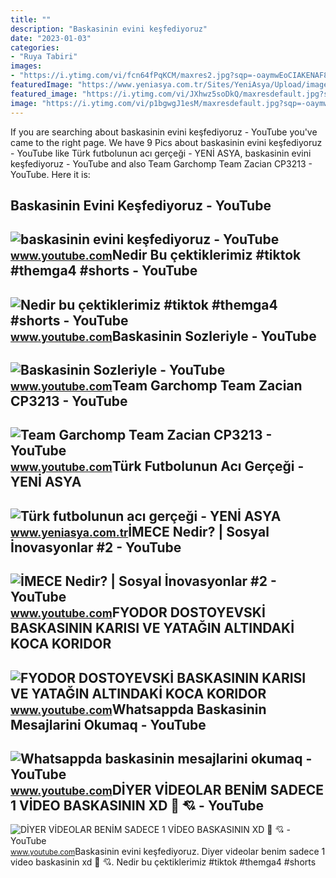 ```yaml
---
title: ""
description: "Baskasinin evini keşfediyoruz"
date: "2023-01-03"
categories:
- "Ruya Tabiri"
images:
- "https://i.ytimg.com/vi/fcn64fPqKCM/maxres2.jpg?sqp=-oaymwEoCIAKENAF8quKqQMcGADwAQH4AZQDgALQBYoCDAgAEAEYZSBgKFkwDw==&amp;rs=AOn4CLAZeGPuHPYjjySJTxjrlTZyFsN-fg"
featuredImage: "https://www.yeniasya.com.tr/Sites/YeniAsya/Upload/images/Content/2015/06/22/futbol.jpg"
featured_image: "https://i.ytimg.com/vi/JXhwz5soDkQ/maxresdefault.jpg?sqp=-oaymwEmCIAKENAF8quKqQMa8AEB-AH-CYAC0AWKAgwIABABGGUgUShdMA8=&amp;rs=AOn4CLCPDwSdvRcORMR_zBvNLbRJqIGrlw"
image: "https://i.ytimg.com/vi/p1bgwgJ1esM/maxresdefault.jpg?sqp=-oaymwEmCIAKENAF8quKqQMa8AEB-AGiA4AC0AWKAgwIABABGHIgVSgrMA8=&amp;rs=AOn4CLCCW6jgfjNGsuqm0atibT0EHOdCSg"
---
```


If you are searching about baskasinin evini keşfediyoruz - YouTube you've came to the right page. We have 9 Pics about baskasinin evini keşfediyoruz - YouTube like Türk futbolunun acı gerçeği - YENİ ASYA, baskasinin evini keşfediyoruz - YouTube and also Team Garchomp Team Zacian CP3213 - YouTube. Here it is:

Baskasinin Evini Keşfediyoruz - YouTube
---------------------------------------

 ![baskasinin evini keşfediyoruz - YouTube](https://i.ytimg.com/vi/JXhwz5soDkQ/maxresdefault.jpg?sqp=-oaymwEmCIAKENAF8quKqQMa8AEB-AH-CYAC0AWKAgwIABABGGUgUShdMA8=&rs=AOn4CLCPDwSdvRcORMR_zBvNLbRJqIGrlw) <small>www.youtube.com</small>Nedir Bu çektiklerimiz #tiktok #themga4 #shorts - YouTube
---------------------------------------------------------

 ![Nedir bu çektiklerimiz #tiktok #themga4 #shorts - YouTube](https://i.ytimg.com/vi/fcn64fPqKCM/maxres2.jpg?sqp=-oaymwEoCIAKENAF8quKqQMcGADwAQH4AZQDgALQBYoCDAgAEAEYZSBgKFkwDw==&rs=AOn4CLAZeGPuHPYjjySJTxjrlTZyFsN-fg) <small>www.youtube.com</small>Baskasinin Sozleriyle - YouTube
-------------------------------

 ![Baskasinin Sozleriyle - YouTube](https://i.ytimg.com/vi/_h4ACjtuK40/maxresdefault.jpg) <small>www.youtube.com</small>Team Garchomp Team Zacian CP3213 - YouTube
------------------------------------------

 ![Team Garchomp Team Zacian CP3213 - YouTube](https://i.ytimg.com/vi/HYLCwcE-Dgc/maxres2.jpg?sqp=-oaymwEoCIAKENAF8quKqQMcGADwAQH4AYwCgALgA4oCDAgAEAEYRSBHKGUwDw==&rs=AOn4CLC_ulBvmvqa2cf2uT56Qfk3FCYaDA) <small>www.youtube.com</small>Türk Futbolunun Acı Gerçeği - YENİ ASYA
---------------------------------------

 ![Türk futbolunun acı gerçeği - YENİ ASYA](https://www.yeniasya.com.tr/Sites/YeniAsya/Upload/images/Content/2015/06/22/futbol.jpg) <small>www.yeniasya.com.tr</small>İMECE Nedir? | Sosyal İnovasyonlar #2 - YouTube
-----------------------------------------------

 ![İMECE Nedir? | Sosyal İnovasyonlar #2 - YouTube](https://i.ytimg.com/vi/fCn_X6wUwiQ/maxresdefault.jpg) <small>www.youtube.com</small>FYODOR DOSTOYEVSKİ BASKASININ KARISI VE YATAĞIN ALTINDAKİ KOCA KORIDOR
----------------------------------------------------------------------

 ![FYODOR DOSTOYEVSKİ BASKASININ KARISI VE YATAĞIN ALTINDAKİ KOCA KORIDOR](https://i.ytimg.com/vi/ocGCDHRu2XA/maxresdefault.jpg?sqp=-oaymwEmCIAKENAF8quKqQMa8AEB-AHIAYAC6AKKAgwIABABGHIgUSg8MA8=&rs=AOn4CLC5RJcI72le52wAgXc8HOyuVS8auQ) <small>www.youtube.com</small>Whatsappda Baskasinin Mesajlarini Okumaq - YouTube
--------------------------------------------------

 ![Whatsappda baskasinin mesajlarini okumaq - YouTube](https://i.ytimg.com/vi/p1bgwgJ1esM/maxresdefault.jpg?sqp=-oaymwEmCIAKENAF8quKqQMa8AEB-AGiA4AC0AWKAgwIABABGHIgVSgrMA8=&rs=AOn4CLCCW6jgfjNGsuqm0atibT0EHOdCSg) <small>www.youtube.com</small>DİYER VİDEOLAR BENİM SADECE 1 VİDEO BASKASININ XD 🐥 💘 - YouTube
---------------------------------------------------------------

 ![DİYER VİDEOLAR BENİM SADECE 1 VİDEO BASKASININ XD 🐥 💘 - YouTube](https://i.ytimg.com/vi/n3cb7ltBQrU/maxresdefault.jpg?sqp=-oaymwEmCIAKENAF8quKqQMa8AEB-AH-CYAC0AWKAgwIABABGGUgXChaMA8=&rs=AOn4CLD2WOabOBf5-pT3R6J8w8f1Usj3aQ) <small>www.youtube.com</small>Baskasinin evini keşfediyoruz. Di̇yer vi̇deolar beni̇m sadece 1 vi̇deo baskasinin xd 🐥 💘. Nedir bu çektiklerimiz #tiktok #themga4 #shorts
